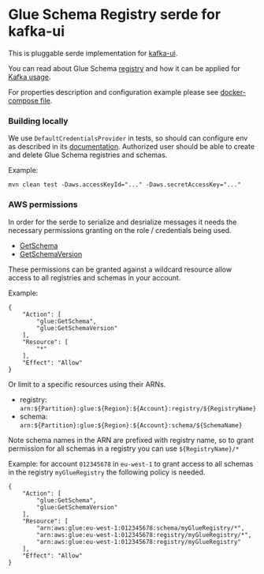 # Glue Schema Registry serde for kafka-ui

This is pluggable serde implementation for [kafka-ui](https://github.com/kafbat/kafka-ui/).

You can read about Glue Schema [registry](https://docs.aws.amazon.com/glue/latest/dg/schema-registry.html) and how it can be applied for [Kafka usage](https://docs.aws.amazon.com/glue/latest/dg/schema-registry.html).


For properties description and configuration example please see [docker-compose file](docker-compose/setup-example.yaml).

### Building locally

We use `DefaultCredentialsProvider` in tests, so should can configure env as described in its [documentation](https://sdk.amazonaws.com/java/api/latest/software/amazon/awssdk/auth/credentials/DefaultCredentialsProvider.html). Authorized user should be able to create and delete Glue Schema registries and schemas.

Example:
```
mvn clean test -Daws.accessKeyId="..." -Daws.secretAccessKey="..."
```

### AWS permissions

In order for the serde to serialize and desrialize messages it needs the necessary permissions granting on the role / credentials being used.

- [GetSchema](https://docs.aws.amazon.com/glue/latest/webapi/API_GetSchema.html)
- [GetSchemaVersion](https://docs.aws.amazon.com/glue/latest/webapi/API_GetSchemaVersion.html)


These permissions can be granted against a wildcard resource allow access to all registries and schemas in your account.

Example:
```
{
    "Action": [
        "glue:GetSchema",
        "glue:GetSchemaVersion"
    ],
    "Resource": [
        "*"
    ],
    "Effect": "Allow"
}
```

Or limit to a specific resources using their ARNs.
- registry: `arn:${Partition}:glue:${Region}:${Account}:registry/${RegistryName}` 
- schema: `arn:${Partition}:glue:${Region}:${Account}:schema/${SchemaName}`

Note schema names in the ARN are prefixed with registry name, so to grant permission for all schemas in a registry you can use `${RegistryName}/*`

Example: for account `012345678` in `eu-west-1` to grant access to all schemas in the registry `myGlueRegistry` the following policy is needed.
```
{
    "Action": [
        "glue:GetSchema",
        "glue:GetSchemaVersion"
    ],
    "Resource": [
        "arn:aws:glue:eu-west-1:012345678:schema/myGlueRegistry/*",
        "arn:aws:glue:eu-west-1:012345678:registry/myGlueRegistry/*",
        "arn:aws:glue:eu-west-1:012345678:registry/myGlueRegistry"
    ],
    "Effect": "Allow"
}
```
